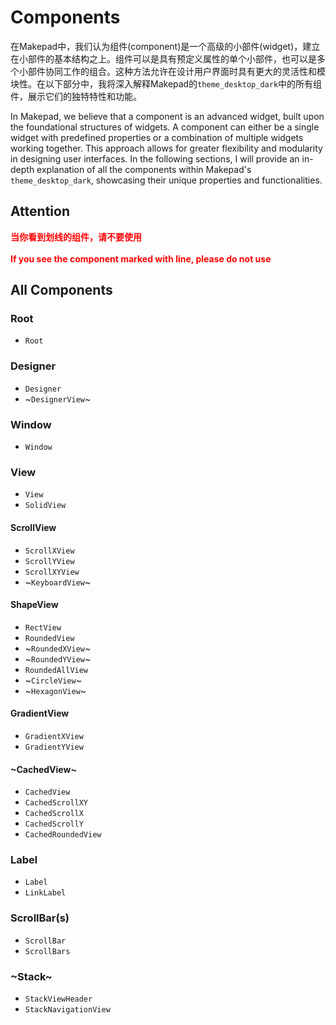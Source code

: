 # Components

在Makepad中，我们认为组件(component)是一个高级的小部件(widget)，建立在小部件的基本结构之上。组件可以是具有预定义属性的单个小部件，也可以是多个小部件协同工作的组合。这种方法允许在设计用户界面时具有更大的灵活性和模块性。在以下部分中，我将深入解释Makepad的`theme_desktop_dark`中的所有组件，展示它们的独特特性和功能。

In Makepad, we believe that a component is an advanced widget, built upon the foundational structures of widgets. A component can either be a single widget with predefined properties or a combination of multiple widgets working together. This approach allows for greater flexibility and modularity in designing user interfaces. In the following sections, I will provide an in-depth explanation of all the components within Makepad's `theme_desktop_dark`, showcasing their unique properties and functionalities.

## Attention

<strong style="color: #FF0000">
当你看到划线的组件，请不要使用<br><br>
If you see the component marked with line, please do not use
</strong>

## All Components

### Root

- `Root`

### Designer

- `Designer`
- ~`DesignerView`~

### Window

- `Window`

### View

- `View`
- `SolidView`
#### ScrollView
- `ScrollXView`
- `ScrollYView`
- `ScrollXYView`
- ~`KeyboardView`~
#### ShapeView
- `RectView`
- `RoundedView`
- ~`RoundedXView`~   
- ~`RoundedYView`~
- `RoundedAllView`
- ~`CircleView`~
- ~`HexagonView`~
#### GradientView
- `GradientXView`
- `GradientYView`
#### ~CachedView~
- `CachedView`
- `CachedScrollXY`
- `CachedScrollX`
- `CachedScrollY`
- `CachedRoundedView`

### Label

- `Label`
- `LinkLabel`

### ScrollBar(s)

- `ScrollBar`
- `ScrollBars`

### ~Stack~
- `StackViewHeader`
- `StackNavigationView`
  